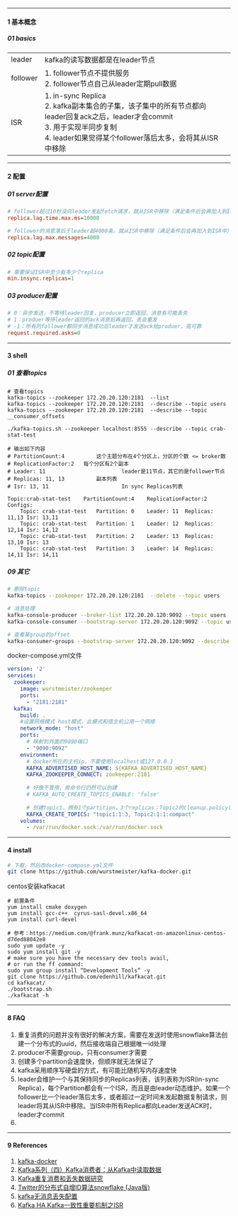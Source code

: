 

----

#### 1 基本概念

##### 01 basics

|          |                                                              |      |
| -------- | ------------------------------------------------------------ | ---- |
| leader   | kafka的读写数据都是在leader节点                              |      |
| follower | 1. follower节点不提供服务<br />2. follower节点自己从leader定期pull数据 |      |
| ISR      | 1. in-sync Replica<br />2. kafka副本集合的子集，该子集中的所有节点都向leader回复ack之后，leader才会commit<br />3. 用于实现半同步复制<br />4. leader如果觉得某个follower落后太多，会将其从ISR中移除 |      |



-----

#### 2 配置

##### 01 server配置

```ini
# follower超过10秒没向leader发起fetch请求，就从ISR中移除（满足条件后会再加入到ISR中）
replica.lag.time.max.ms=10000

# follower的消息落后于leader超4000条，就从ISR中移除（满足条件后会再加入到ISR中）
replica.lag.max.messages=4000   
```



##### 02 topic配置

```ini
# 需要保证ISR中至少有多少个replica
min.insync.replicas=1 
```



##### 03 producer配置

```ini
# 0：异步发送，不等待leader回复，producer立即返回，消息有可能丢失
# 1：produer等待leader返回的ack消息后再返回，丢会重发
# -1：所有的follower都同步消息成功后leader才发送ack给produer，高可靠
request.required.asks=0
```



----

#### 3 shell

##### 01 查看topics



```shell
# 查看topics
kafka-topics --zookeeper 172.20.20.120:2181  --list
kafka-topics --zookeeper 172.20.20.120:2181  --describe --topic users
kafka-topics --zookeeper 172.20.20.120:2181  --describe --topic __consumer_offsets
```



```shell
./kafka-topics.sh --zookeeper localhost:8555 --describe --topic crab-stat-test

# 输出如下内容
# PartitionCount:4 			这个主题分布在4个分区上，分区的个数 <= broker数
# ReplicationFactor:2 	每个分区有2个副本
# Leader: 11						leader是11节点，其它的是follower节点
# Replicas: 11, 13			副本列表
# Isr: 13, 11						In sync Replicas列表

Topic:crab-stat-test	PartitionCount:4	ReplicationFactor:2	Configs:
	Topic: crab-stat-test	Partition: 0	Leader: 11	Replicas: 11,13	Isr: 13,11
	Topic: crab-stat-test	Partition: 1	Leader: 12	Replicas: 12,14	Isr: 14,12
	Topic: crab-stat-test	Partition: 2	Leader: 13	Replicas: 13,10	Isr: 13
	Topic: crab-stat-test	Partition: 3	Leader: 14	Replicas: 14,11	Isr: 14,11
```



##### 09 其它


```bash
# 删除topic
kafka-topics --zookeeper 172.20.20.120:2181  --delete --topic users

# 消息处理
kafka-console-producer --broker-list 172.20.20.120:9092 --topic users
kafka-console-consumer --bootstrap-server 172.20.20.120:9092 --topic users --from-beginning

# 查看某group的offset
kafka-consumer-groups --bootstrap-server 172.20.20.120:9092 --describe --group user-behaviour

```



docker-compose.yml文件

```yml
version: '2'
services:
  zookeeper:
    image: wurstmeister/zookeeper
    ports:
      - "2181:2181"
  kafka:
    build: .
    #设置网络模式 host模式，此模式和宿主机公用一个网络
    network_mode: "host"
    ports:
      # 映射到外面的9090端口
      - "9090:9092"
    environment:
      # docker所在的主机ip，不要使用localhost或127.0.0.1
      KAFKA_ADVERTISED_HOST_NAME: ${KAFKA_ADVERTISED_HOST_NAME}
      KAFKA_ZOOKEEPER_CONNECT: zookeeper:2181
      
      # 好像不管用，用命令行仍然可以创建
      # KAFKA_AUTO_CREATE_TOPICS_ENABLE: 'false'
      
      # 创建topic1，拥有1个partition，3个replicas；Topic2的cleanup.policy设置为compact
      KAFKA_CREATE_TOPICS: "topic1:1:3, Topic2:1:1:compact"
    volumes:
      - /var/run/docker.sock:/var/run/docker.sock
```



----

#### 4 install

```bash
# 下载，然后改docker-compose.yml文件
git clone https://github.com/wurstmeister/kafka-docker.git
```



centos安装kafkacat

```shell
# 前置条件
yum install cmake doxygen
yum install gcc-c++  cyrus-sasl-devel.x86_64
yum install curl-devel

# 参考：https://medium.com/@frank.munz/kafkacat-on-amazonlinux-centos-d7ded88042e8
sudo yum update -y
sudo yum install git -y
# make sure you have the necessary dev tools avail, 
# or run the ff command:
sudo yum group install “Development Tools” -y
git clone https://github.com/edenhill/kafkacat.git
cd kafkacat/
./bootstrap.sh
./kafkacat -h
```





------

#### 8 FAQ

1. 重复消费的问题并没有很好的解决方案，需要在发送时使用snowflake算法创建一个分布式的uuid，然后接收端自己根据唯一id处理
2. producer不需要group，只有consumer才需要
3. 创建多个partition会速度快，但顺序就无法保证了
4. kafka采用顺序写硬盘的方式，有可能比随机写内存速度快
5. leader会维护一个与其保持同步的Replicas列表，该列表称为ISR(in-sync Replica)，每个Partition都会有一个ISR，而且是由leader动态维护。如果一个follower比一个leader落后太多，或者超过一定时间未发起数据复制请求，则leader将其从ISR中移除。当ISR中所有Replica都向Leader发送ACK时，leader才commit
6. 



------

#### 9 References

1. [kafka-docker](https://hub.docker.com/r/wurstmeister/kafka/)
2. [Kafka系列（四）Kafka消费者：从Kafka中读取数据](http://www.dengshenyu.com/%E5%88%86%E5%B8%83%E5%BC%8F%E7%B3%BB%E7%BB%9F/2017/11/14/kafka-consumer.html)
3. [Kafka重复消费和丢失数据研究](http://blog.zollty.com/b/archive/about-kafka-repeated-consumption-and-lost-data.html)
4. [Twitter的分布式自增ID算法snowflake (Java版)](https://www.cnblogs.com/relucent/p/4955340.html)
5. [kafka无消息丢失配置](https://www.jianshu.com/p/741c506cc3ff)
6. [Kafka HA Kafka一致性重要机制之ISR](https://blog.csdn.net/qq_37502106/article/details/80271800)

